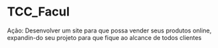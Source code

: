 # TCC_Facul

Ação: Desenvolver um site para que possa vender seus produtos online, expandin-do seu projeto para que fique ao alcance de todos clientes 

